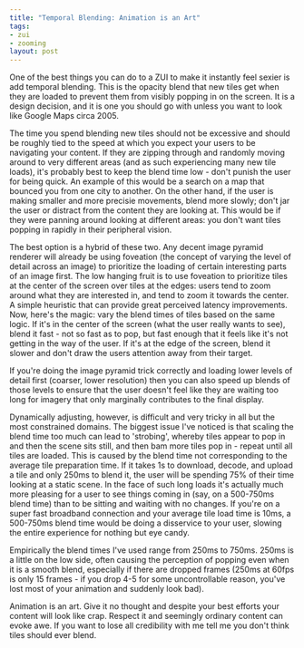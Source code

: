 ```yaml
---
title: "Temporal Blending: Animation is an Art"
tags:
- zui
- zooming
layout: post
---
```

One of the best things you can do to a ZUI to make it instantly feel sexier is
add temporal blending. This is the opacity blend that new tiles get when they
are loaded to prevent them from visibly popping in on the screen. It is a
design decision, and it is one you should go with unless you want to look like
Google Maps circa 2005.

The time you spend blending new tiles should not be excessive and should be
roughly tied to the speed at which you expect your users to be navigating your
content. If they are zipping through and randomly moving around to very
different areas (and as such experiencing many new tile loads), it's probably
best to keep the blend time low - don't punish the user for being quick. An
example of this would be a search on a map that bounced you from one city to
another. On the other hand, if the user is making smaller and more precisie
movements, blend more slowly; don't jar the user or distract from the content
they are looking at. This would be if they were panning around looking at
different areas: you don't want tiles popping in rapidly in their peripheral
vision.

The best option is a hybrid of these two. Any decent image pyramid renderer
will already be using foveation (the concept of varying the level of detail
across an image) to prioritize the loading of certain interesting parts of an
image first. The low hanging fruit is to use foveation to prioritize tiles at
the center of the screen over tiles at the edges: users tend to zoom around
what they are interested in, and tend to zoom it towards the center. A simple
heuristic that can provide great perceived latency improvements. Now, here's
the magic: vary the blend times of tiles based on the same logic. If it's in
the center of the screen (what the user really wants to see), blend it fast -
not so fast as to pop, but fast enough that it feels like it's not getting in
the way of the user. If it's at the edge of the screen, blend it slower and
don't draw the users attention away from their target.

If you're doing the image pyramid trick correctly and loading lower levels of
detail first (coarser, lower resolution) then you can also speed up blends of
those levels to ensure that the user doesn't feel like they are waiting too
long for imagery that only marginally contributes to the final display.

Dynamically adjusting, however, is difficult and very tricky in all but the
most constrained domains. The biggest issue I've noticed is that scaling the
blend time too much can lead to 'strobing', whereby tiles appear to pop in and
then the scene sits still, and then bam more tiles pop in - repeat until all
tiles are loaded. This is caused by the blend time not corresponding to the
average tile preparation time. If it takes 1s to download, decode, and upload
a tile and only 250ms to blend it, the user will be spending 75% of their time
looking at a static scene. In the face of such long loads it's actually much
more pleasing for a user to see things coming in (say, on a 500-750ms blend
time) than to be sitting and waiting with no changes. If you're on a super
fast broadband connection and your average tile load time is 10ms, a 500-750ms
blend time would be doing a disservice to your user, slowing the entire
experience for nothing but eye candy.

Empirically the blend times I've used range from 250ms to 750ms. 250ms is a
little on the low side, often causing the perception of popping even when it
is a smooth blend, especially if there are dropped frames (250ms at 60fps is
only 15 frames - if you drop 4-5 for some uncontrollable reason, you've lost
most of your animation and suddenly look bad).

Animation is an art. Give it no thought and despite your best efforts your
content will look like crap. Respect it and seemingly ordinary content can
evoke awe. If you want to lose all credibility with me tell me you don't think
tiles should ever blend.

